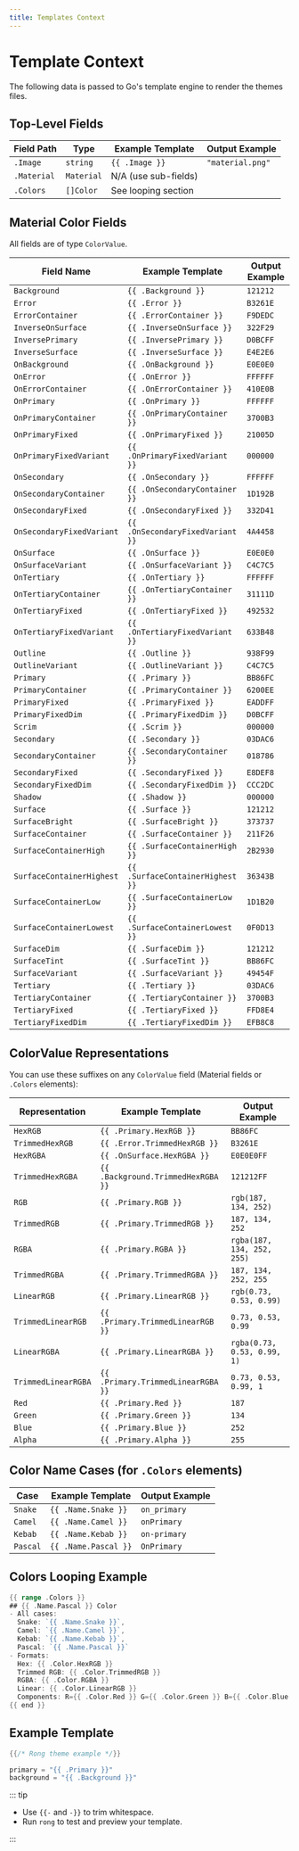 ```yaml
---
title: Templates Context
---
```


<span v-pre>

# Template Context

The following data is passed to Go's template engine to render the themes files.

## Top-Level Fields

| Field Path  | Type       | Example Template     | Output Example   |
| ----------- | ---------- | -------------------- | ---------------- |
| `.Image`    | `string`   | `{{ .Image }}`       | `"material.png"` |
| `.Material` | `Material` | N/A (use sub-fields) |                  |
| `.Colors`   | `[]Color`  | See looping section  |                  |

## Material Color Fields

All fields are of type `ColorValue`.

| Field Name                | Example Template                 | Output Example |
| ------------------------- | -------------------------------- | -------------- |
| `Background`              | `{{ .Background }}`              | `121212`       |
| `Error`                   | `{{ .Error }}`                   | `B3261E`       |
| `ErrorContainer`          | `{{ .ErrorContainer }}`          | `F9DEDC`       |
| `InverseOnSurface`        | `{{ .InverseOnSurface }}`        | `322F29`       |
| `InversePrimary`          | `{{ .InversePrimary }}`          | `D0BCFF`       |
| `InverseSurface`          | `{{ .InverseSurface }}`          | `E4E2E6`       |
| `OnBackground`            | `{{ .OnBackground }}`            | `E0E0E0`       |
| `OnError`                 | `{{ .OnError }}`                 | `FFFFFF`       |
| `OnErrorContainer`        | `{{ .OnErrorContainer }}`        | `410E0B`       |
| `OnPrimary`               | `{{ .OnPrimary }}`               | `FFFFFF`       |
| `OnPrimaryContainer`      | `{{ .OnPrimaryContainer }}`      | `3700B3`       |
| `OnPrimaryFixed`          | `{{ .OnPrimaryFixed }}`          | `21005D`       |
| `OnPrimaryFixedVariant`   | `{{ .OnPrimaryFixedVariant }}`   | `000000`       |
| `OnSecondary`             | `{{ .OnSecondary }}`             | `FFFFFF`       |
| `OnSecondaryContainer`    | `{{ .OnSecondaryContainer }}`    | `1D192B`       |
| `OnSecondaryFixed`        | `{{ .OnSecondaryFixed }}`        | `332D41`       |
| `OnSecondaryFixedVariant` | `{{ .OnSecondaryFixedVariant }}` | `4A4458`       |
| `OnSurface`               | `{{ .OnSurface }}`               | `E0E0E0`       |
| `OnSurfaceVariant`        | `{{ .OnSurfaceVariant }}`        | `C4C7C5`       |
| `OnTertiary`              | `{{ .OnTertiary }}`              | `FFFFFF`       |
| `OnTertiaryContainer`     | `{{ .OnTertiaryContainer }}`     | `31111D`       |
| `OnTertiaryFixed`         | `{{ .OnTertiaryFixed }}`         | `492532`       |
| `OnTertiaryFixedVariant`  | `{{ .OnTertiaryFixedVariant }}`  | `633B48`       |
| `Outline`                 | `{{ .Outline }}`                 | `938F99`       |
| `OutlineVariant`          | `{{ .OutlineVariant }}`          | `C4C7C5`       |
| `Primary`                 | `{{ .Primary }}`                 | `BB86FC`       |
| `PrimaryContainer`        | `{{ .PrimaryContainer }}`        | `6200EE`       |
| `PrimaryFixed`            | `{{ .PrimaryFixed }}`            | `EADDFF`       |
| `PrimaryFixedDim`         | `{{ .PrimaryFixedDim }}`         | `D0BCFF`       |
| `Scrim`                   | `{{ .Scrim }}`                   | `000000`       |
| `Secondary`               | `{{ .Secondary }}`               | `03DAC6`       |
| `SecondaryContainer`      | `{{ .SecondaryContainer }}`      | `018786`       |
| `SecondaryFixed`          | `{{ .SecondaryFixed }}`          | `E8DEF8`       |
| `SecondaryFixedDim`       | `{{ .SecondaryFixedDim }}`       | `CCC2DC`       |
| `Shadow`                  | `{{ .Shadow }}`                  | `000000`       |
| `Surface`                 | `{{ .Surface }}`                 | `121212`       |
| `SurfaceBright`           | `{{ .SurfaceBright }}`           | `373737`       |
| `SurfaceContainer`        | `{{ .SurfaceContainer }}`        | `211F26`       |
| `SurfaceContainerHigh`    | `{{ .SurfaceContainerHigh }}`    | `2B2930`       |
| `SurfaceContainerHighest` | `{{ .SurfaceContainerHighest }}` | `36343B`       |
| `SurfaceContainerLow`     | `{{ .SurfaceContainerLow }}`     | `1D1B20`       |
| `SurfaceContainerLowest`  | `{{ .SurfaceContainerLowest }}`  | `0F0D13`       |
| `SurfaceDim`              | `{{ .SurfaceDim }}`              | `121212`       |
| `SurfaceTint`             | `{{ .SurfaceTint }}`             | `BB86FC`       |
| `SurfaceVariant`          | `{{ .SurfaceVariant }}`          | `49454F`       |
| `Tertiary`                | `{{ .Tertiary }}`                | `03DAC6`       |
| `TertiaryContainer`       | `{{ .TertiaryContainer }}`       | `3700B3`       |
| `TertiaryFixed`           | `{{ .TertiaryFixed }}`           | `FFD8E4`       |
| `TertiaryFixedDim`        | `{{ .TertiaryFixedDim }}`        | `EFB8C8`       |

## ColorValue Representations

You can use these suffixes on any `ColorValue` field (Material fields or `.Colors` elements):

| Representation      | Example Template                   | Output Example              |
| ------------------- | ---------------------------------- | --------------------------- |
| `HexRGB`            | `{{ .Primary.HexRGB }}`            | `BB86FC`                    |
| `TrimmedHexRGB`     | `{{ .Error.TrimmedHexRGB }}`       | `B3261E`                    |
| `HexRGBA`           | `{{ .OnSurface.HexRGBA }}`         | `E0E0E0FF`                  |
| `TrimmedHexRGBA`    | `{{ .Background.TrimmedHexRGBA }}` | `121212FF`                  |
| `RGB`               | `{{ .Primary.RGB }}`               | `rgb(187, 134, 252)`        |
| `TrimmedRGB`        | `{{ .Primary.TrimmedRGB }}`        | `187, 134, 252`             |
| `RGBA`              | `{{ .Primary.RGBA }}`              | `rgba(187, 134, 252, 255)`  |
| `TrimmedRGBA`       | `{{ .Primary.TrimmedRGBA }}`       | `187, 134, 252, 255`        |
| `LinearRGB`         | `{{ .Primary.LinearRGB }}`         | `rgb(0.73, 0.53, 0.99)`     |
| `TrimmedLinearRGB`  | `{{ .Primary.TrimmedLinearRGB }}`  | `0.73, 0.53, 0.99`          |
| `LinearRGBA`        | `{{ .Primary.LinearRGBA }}`        | `rgba(0.73, 0.53, 0.99, 1)` |
| `TrimmedLinearRGBA` | `{{ .Primary.TrimmedLinearRGBA }}` | `0.73, 0.53, 0.99, 1`       |
| `Red`               | `{{ .Primary.Red }}`               | `187`                       |
| `Green`             | `{{ .Primary.Green }}`             | `134`                       |
| `Blue`              | `{{ .Primary.Blue }}`              | `252`                       |
| `Alpha`             | `{{ .Primary.Alpha }}`             | `255`                       |

## Color Name Cases (for `.Colors` elements)

| Case     | Example Template     | Output Example |
| -------- | -------------------- | -------------- |
| `Snake`  | `{{ .Name.Snake }}`  | `on_primary`   |
| `Camel`  | `{{ .Name.Camel }}`  | `onPrimary`    |
| `Kebab`  | `{{ .Name.Kebab }}`  | `on-primary`   |
| `Pascal` | `{{ .Name.Pascal }}` | `OnPrimary`    |

## Colors Looping Example

```go
{{ range .Colors }}
## {{ .Name.Pascal }} Color
- All cases:
  Snake: `{{ .Name.Snake }}`,
  Camel: `{{ .Name.Camel }}`,
  Kebab: `{{ .Name.Kebab }}`,
  Pascal: `{{ .Name.Pascal }}`
- Formats:
  Hex: {{ .Color.HexRGB }}
  Trimmed RGB: {{ .Color.TrimmedRGB }}
  RGBA: {{ .Color.RGBA }}
  Linear: {{ .Color.LinearRGB }}
  Components: R={{ .Color.Red }} G={{ .Color.Green }} B={{ .Color.Blue }} A={{ .Color.Alpha }}
{{ end }}
```

## Example Template

```go
{{/* Rong theme example */}}

primary = "{{ .Primary }}"
background = "{{ .Background }}"
```

::: tip

- Use `{{-` and `-}}` to trim whitespace.
- Run `rong` to test and preview your template.

:::

</span>
